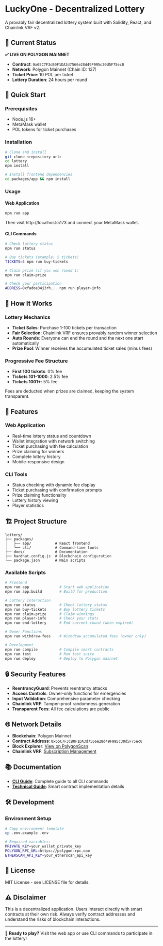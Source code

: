 # LuckyOne - Decentralized Lottery

A provably fair decentralized lottery system built with Solidity, React, and Chainlink VRF v2.

## 🎯 Current Status

**✅ LIVE ON POLYGON MAINNET**
- **Contract**: `0x65C7F3cB0F1DA3d7566e28d49F995c30d5F75ec0`
- **Network**: Polygon Mainnet (Chain ID: 137)
- **Ticket Price**: 10 POL per ticket
- **Lottery Duration**: 24 hours per round

## 🚀 Quick Start

### Prerequisites
- Node.js 16+
- MetaMask wallet
- POL tokens for ticket purchases

### Installation
```bash
# Clone and install
git clone <repository-url>
cd lottery
npm install

# Install frontend dependencies
cd packages/app && npm install
```

### Usage

#### Web Application
```bash
npm run app
```
Then visit http://localhost:5173 and connect your MetaMask wallet.

#### CLI Commands
```bash
# Check lottery status
npm run status

# Buy tickets (example: 5 tickets)
TICKETS=5 npm run buy-tickets

# Claim prize (if you won round 1)
npm run claim-prize

# Check your participation
ADDRESS=0xfadoe34j3rh... npm run player-info
```

## 🎰 How It Works

### Lottery Mechanics
- **Ticket Sales**: Purchase 1-100 tickets per transaction
- **Fair Selection**: Chainlink VRF ensures provably random winner selection
- **Auto Rounds**: Everyone can end the round and the next one start automatically
- **Prize Pool**: Winner receives the accumulated ticket sales (minus fees)

### Progressive Fee Structure
- **First 100 tickets**: 0% fee
- **Tickets 101-1000**: 2.5% fee
- **Tickets 1001+**: 5% fee

Fees are deducted when prizes are claimed, keeping the system transparent.

## 📱 Features

### Web Application
- Real-time lottery status and countdown
- Wallet integration with network switching
- Ticket purchasing with fee calculation
- Prize claiming for winners
- Complete lottery history
- Mobile-responsive design

### CLI Tools
- Status checking with dynamic fee display
- Ticket purchasing with confirmation prompts
- Prize claiming functionality
- Lottery history viewing
- Player statistics

## 🏗️ Project Structure

```
lottery/
├── packages/
│   ├── app/           # React frontend
│   └── cli/           # Command-line tools
├── docs/              # Documentation
├── hardhat.config.js  # Blockchain configuration
└── package.json       # Main scripts
```

### Available Scripts
```bash
# Frontend
npm run app              # Start web application
npm run app:build        # Build for production

# Lottery Interaction
npm run status           # Check lottery status
npm run buy-tickets      # Buy lottery tickets
npm run claim-prize      # Claim winnings
npm run player-info      # Check your stats
npm run end-lottery      # End current round (when expired)

# Owner Functions
npm run withdraw-fees    # Withdraw accumulated fees (owner only)

# Development
npm run compile          # Compile smart contracts
npm run test             # Run test suite
npm run deploy           # Deploy to Polygon mainnet
```

## 🔒 Security Features

- **ReentrancyGuard**: Prevents reentrancy attacks
- **Access Controls**: Owner-only functions for emergencies
- **Input Validation**: Comprehensive parameter checking
- **Chainlink VRF**: Tamper-proof randomness generation
- **Transparent Fees**: All fee calculations are public

## 🌐 Network Details

- **Blockchain**: Polygon Mainnet
- **Contract Address**: `0x65C7F3cB0F1DA3d7566e28d49F995c30d5F75ec0`
- **Block Explorer**: [View on PolygonScan](https://polygonscan.com/address/0x65C7F3cB0F1DA3d7566e28d49F995c30d5F75ec0)
- **Chainlink VRF**: [Subscription Management](https://vrf.chain.link/polygon)

## 📚 Documentation

- **[CLI Guide](docs/CLI_GUIDE.md)**: Complete guide to all CLI commands
- **[Technical Guide](docs/TECHNICAL_GUIDE.md)**: Smart contract implementation details

## 🛠️ Development

### Environment Setup
```bash
# Copy environment template
cp .env.example .env

# Required variables:
PRIVATE_KEY=your_wallet_private_key
POLYGON_RPC_URL=https://polygon-rpc.com
ETHERSCAN_API_KEY=your_etherscan_api_key
```

## 📄 License

MIT License - see LICENSE file for details.

## ⚠️ Disclaimer

This is a decentralized application. Users interact directly with smart contracts at their own risk. Always verify contract addresses and understand the risks of blockchain interactions.

---

**🎲 Ready to play?** Visit the web app or use CLI commands to participate in the lottery!